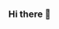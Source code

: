 ### Hi there 👋

<!--
**minshinkhant/minshinkhant** is a ✨ _special_ ✨ repository because its `README.md` (this file) appears on your GitHub profile.

Here are some ideas to get you started:

- 🔭 I’m currently working on Planetier
- 🌱 I’m currently learning FastAPI and Docker
- 👯 I’m looking to collaborate on Planetier
- 🤔 I’m looking for help with ...
- 💬 Ask me about ...
- 📫 How to reach me: minshinkhant@gmail.com
- 😄 Pronouns: he/him
- ⚡ Fun fact: ...
-->
